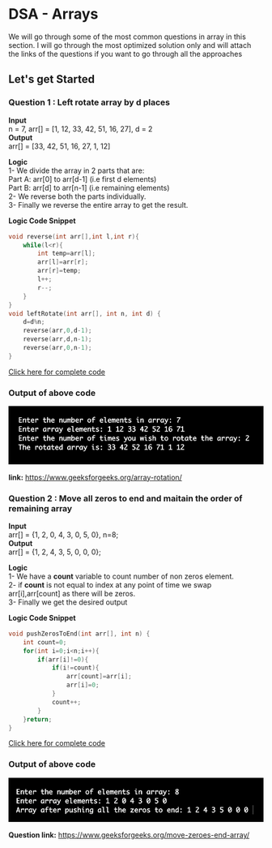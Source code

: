 
# DSA - Arrays 

We will go through some of the most common questions in array in this section. I will go through the most optimized solution only and will attach the links of the questions if you want to go through all the approaches  

## Let's get Started

### Question 1 : Left rotate array by d places 

**Input**\
  n = 7, arr[] = [1, 12, 33, 42, 51, 16, 27], d = 2\
**Output**\
 arr[] = [33, 42, 51, 16, 27, 1, 12] 

**Logic**\
1- We divide the array in 2 parts that are:\
Part A: arr[0] to arr[d-1] (i.e first d elements)\
Part B: arr[d] to arr[n-1] (i.e remaining elements)\
2- We reverse both the parts individually.\
3- Finally we reverse the entire array to get the result.

**Logic Code Snippet**

```cpp
void reverse(int arr[],int l,int r){
    while(l<r){
        int temp=arr[l];
        arr[l]=arr[r];
        arr[r]=temp;
        l++;
        r--;
    }
}
void leftRotate(int arr[], int n, int d) {
    d=d%n;
    reverse(arr,0,d-1);
    reverse(arr,d,n-1);
    reverse(arr,0,n-1);
}
```

[Click here for complete code](https://github.com/somya-sheti-2022/DSA-Arrays/blob/main/left%20rotate.cpp)

### Output of above code

![App Screenshot](https://github.com/somya-sheti-2022/DSA-Arrays/blob/main/left%20rotate.png)



**link:** https://www.geeksforgeeks.org/array-rotation/

### Question 2 : Move all zeros to end and maitain the order of remaining array

**Input**\
arr[] = {1, 2, 0, 4, 3, 0, 5, 0}, n=8;\
**Output**\
arr[] = {1, 2, 4, 3, 5, 0, 0, 0};

**Logic**\
1- We have a **count** variable to count number of non zeros element.\
2- if **count** is not equal to index at any point of time we swap arr[i],arr[count] as there will be zeros.\
3- Finally we get the desired output


**Logic Code Snippet**

```cpp
void pushZerosToEnd(int arr[], int n) {
	int count=0;
    for(int i=0;i<n;i++){
	    if(arr[i]!=0){
	        if(i!=count){
                arr[count]=arr[i];
	            arr[i]=0;
	        }
	        count++;
	    }
	}return;
}
```

[Click here for complete code](https://github.com/somya-sheti-2022/DSA-Arrays/blob/main/move%20all%20zeros.cpp)

### Output of above code

![App Screenshot](https://github.com/somya-sheti-2022/DSA-Arrays/blob/main/move%20all%20zeros.png)

**Question link:** https://www.geeksforgeeks.org/move-zeroes-end-array/
